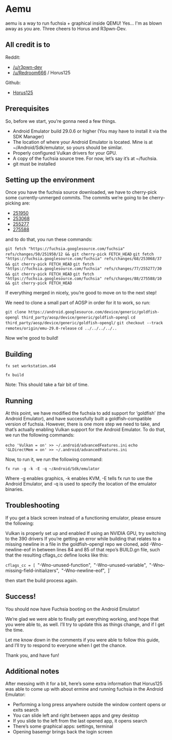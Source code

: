 # Aemu
aemu is a way to run fuchsia + graphical inside QEMU! Yes... I'm as blown away as you are. Three cheers to Horus and R3pwn-Dev.

## All credit is to

Reddit:
* [/u/r3pwn-dev](https://www.reddit.com/u/r3pwn-dev)
* [/u/Redroom666](https://www.reddit.com/user/Redroom666) / Horus125

Github:
* [Horus125](https://github.com/Horus125)

## Prerequisites
So, before we start, you’re gonna need a few things.

* Android Emulator build 29.0.6 or higher (You may have to install it via the SDK Manager)
* The location of where your Android Emulator is located. Mine is at ~/Android/Sdk/emulator, so yours should be similar.
* Properly configured Vulkan drivers for your GPU.
* A copy of the fuchsia source tree. For now, let’s say it’s at ~/fuchsia.
* git must be installed

## Setting up the environment
Once you have the fuchsia source downloaded, we have to cherry-pick some currently-unmerged commits. The commits we’re going to be cherry-picking are:

* [251950](https://fuchsia-review.googlesource.com/c/fuchsia/+/251950)
* [253068](https://fuchsia-review.googlesource.com/c/fuchsia/+/253068)
* [255277](https://fuchsia-review.googlesource.com/c/fuchsia/+/255277)
* [275588](https://fuchsia-review.googlesource.com/c/fuchsia/+/275588)

and to do that, you run these commands:

`git fetch "https://fuchsia.googlesource.com/fuchsia" refs/changes/50/251950/12 && git cherry-pick FETCH_HEAD`
`git fetch "https://fuchsia.googlesource.com/fuchsia" refs/changes/68/253068/37 && git cherry-pick FETCH_HEAD`
`git fetch "https://fuchsia.googlesource.com/fuchsia" refs/changes/77/255277/30 && git cherry-pick FETCH_HEAD`
`git fetch "https://fuchsia.googlesource.com/fuchsia" refs/changes/88/275588/10 && git cherry-pick FETCH_HEAD`

If everything merged in nicely, you’re good to move on to the next step!

We need to clone a small part of AOSP in order for it to work, so run:

`git clone https://android.googlesource.com/device/generic/goldfish-opengl third_party/aosp/device/generic/goldfish-opengl`
`cd third_party/aosp/device/generic/goldfish-opengl/`
`git checkout --track remotes/origin/emu-29.0-release`
`cd ../../../../..`

Now we’re good to build!

## Building
`fx set workstation.x64`

`fx build`

Note: This should take a fair bit of time.

## Running
At this point, we have modified the fuchsia to add support for ‘goldfish’ (the Android Emulator), and have successfully built a 
goldfish-compatible version of fuchsia. However, there is one more step we need to take, and that’s actually enabling Vulkan support 
for the Android Emulator. To do that, we run the following commands:

`echo 'Vulkan = on' >> ~/.android/advancedFeatures.ini`
`echo 'GLDirectMem = on' >> ~/.android/advancedFeatures.ini`

Now, to run it, we run the following command:

`fx run -g -k -E -q ~/Android/Sdk/emulator`

Where -g enables graphics, -k enables KVM, -E tells fx run to use the Android Emulator, and -q is used to specify the location of the emulator binaries.

## Troubleshooting
If you get a black screen instead of a functioning emulator, please ensure the following:

Vulkan is properly set up and enabled
If using an NVIDIA GPU, try switching to the 390 drivers
If you’re getting an error while building that relates to a missing newline in a file in the goldfish-opengl repo we cloned, add -Wno-newline-eof in between lines 84 and 85 of that repo’s BUILD.gn file, such that the resulting cflags_cc define looks like this:

  `cflags_cc = [
    `"-Wno-unused-function",`
    `"-Wno-unused-variable",`
    `"-Wno-missing-field-initializers",`
    `"-Wno-newline-eof",`
  `]`

then start the build process again.

## Success!

You should now have Fuchsia booting on the Android Emulator!

We’re glad we were able to finally get everything working, and hope that you were able to, as well. I’ll try to update this as things change, and if I get the time.

Let me know down in the comments if you were able to follow this guide, and I’ll try to respond to everyone when I get the chance.

Thank you, and have fun!

## Additional notes
After messing with it for a bit, here’s some extra information that Horus125 was able to come up with about ermine and running fuchsia in the Android Emulator:

* Performing a long press anywhere outside the window content opens or exits search
* You can slide left and right between apps and grey desktop
* If you slide to the left from the last opened app, it opens search
* There’s some graphical apps: settings, terminal
* Opening basemgr brings back the login screen
